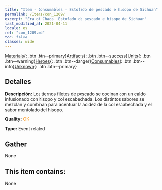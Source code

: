```yaml
---
title: "Item - Consumables - Estofado de pescado e hisopo de Sichuan"
permalink: /Items/con_1209/
excerpt: "Era of Chaos  Estofado de pescado e hisopo de Sichuan"
last_modified_at: 2021-04-11
locale: es
ref: "con_1209.md"
toc: false
classes: wide
---
```

 [Materials](/es/Items/){: .btn .btn--primary}[Artifacts](/es/Items/Artifacts/){: .btn .btn--success}[Units](/es/Items/Units/){: .btn .btn--warning}[Heroes](/es/Items/Heroes/){: .btn .btn--danger}[Consumables](/es/Items/Consumables/){: .btn .btn--info}[Unknown](/es/Items/Unknown/){: .btn .btn--primary}

## Detalles
 **Descripción:** Los tiernos filetes de pescado se cocinan con un caldo infusionado con hisopo y col escabechada. Los distintos sabores se mezclan y combinan para acentuar la acidez de la col escabechada y el sabor mentolado del hisopo.

 **Quality:** <span style="color: #FF8C00">OK</span>

 **Type:** Event related

## Gather

  None

## This item contains:

  None


